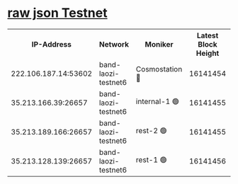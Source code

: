 
[raw json Testnet](https://rpc-check.bandt.stavr.tech/bandt/rpcbandt_result.json)
=

<table><tr><th>IP-Address</th><th>Network</th><th>Moniker</th><th>Latest Block Height</th><th>Earliest Block Height</th><th>Catching Up</th><th>Tx Index</th><th>Voting Power</th><th>Scan Time</th></tr><tr><td>222.106.187.14:53602</td><td>band-laozi-testnet6</td><td>Cosmostation 🔴</td><td>16141454</td><td>15423001</td><td>False</td><td>on</td><td>2203655</td><td>2024-02-23T16:52:52.571751862UTC</td></tr><tr><td>35.213.166.39:26657</td><td>band-laozi-testnet6</td><td>internal-1 🟢</td><td>16141455</td><td>16041455</td><td>False</td><td>on</td><td>0</td><td>2024-02-23T16:52:53.479725929UTC</td></tr><tr><td>35.213.189.166:26657</td><td>band-laozi-testnet6</td><td>rest-2 🟢</td><td>16141455</td><td>16041455</td><td>False</td><td>on</td><td>0</td><td>2024-02-23T16:52:54.402800823UTC</td></tr><tr><td>35.213.128.139:26657</td><td>band-laozi-testnet6</td><td>rest-1 🟢</td><td>16141456</td><td>16041456</td><td>False</td><td>on</td><td>0</td><td>2024-02-23T16:52:57.444774703UTC</td></tr></table>

